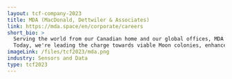 ```yaml
---
layout: tcf-company-2023
title: MDA (MacDonald, Dettwiler & Associates)
link: https://mda.space/en/corporate/careers
short_bio: >
  Serving the world from our Canadian home and our global offices, MDA is an international space mission partner and a robotics, satellite systems and geointelligence pioneer with a 50-year story of firsts on and above the Earth.<br/><br/>
  Today, we're leading the charge towards viable Moon colonies, enhanced Earth observation, communication in a hyper-connected world, and more. Together with our many intrepid partners, we're working to change our world for the better, on the ground and in the stars.
imageLink: /files/tcf2023/mda.png
industry: Sensors and Data
type: tcf2023
---
```

